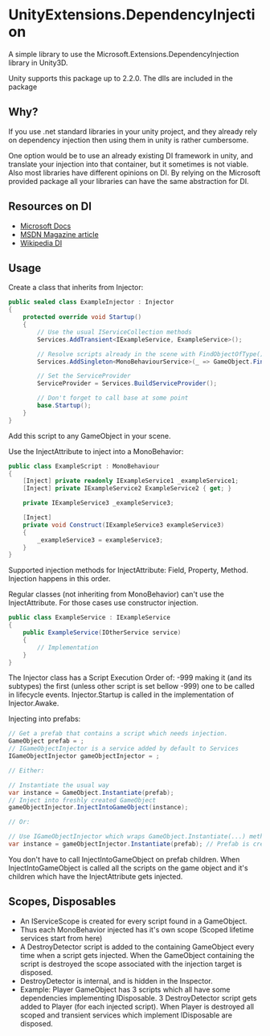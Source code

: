 # UnityExtensions.DependencyInjection

A simple library to use the Microsoft.Extensions.DependencyInjection library in Unity3D.

Unity supports this package up to 2.2.0. The dlls are included in the package

## Why?

If you use .net standard libraries in your unity project, and they already rely on dependency injection then using them in unity is rather cumbersome.

One option would be to use an already existing DI framework in unity, and translate your injection into that container, but it sometimes is not viable. Also most libraries have different opinions on DI. By relying on the Microsoft provided package all your libraries can have the same abstraction for DI.

## Resources on DI

 - [Microsoft Docs](https://docs.microsoft.com/en-us/aspnet/core/fundamentals/dependency-injection?view=aspnetcore-2.2)
 - [MSDN Magazine article](https://docs.microsoft.com/en-us/archive/msdn-magazine/2016/june/essential-net-dependency-injection-with-net-core)
 - [Wikipedia DI](https://en.wikipedia.org/wiki/Dependency_injection)

## Usage

Create a class that inherits from Injector:
```c#
public sealed class ExampleInjector : Injector
{
    protected override void Startup()
    {
        // Use the usual IServiceCollection methods
        Services.AddTransient<IExampleService, ExampleService>();

        // Resolve scripts already in the scene with FindObjectOfType()
        Services.AddSingleton<MonoBehaviourService>(_ => GameObject.FindObjectOfType<MonoBehaviourService>());

        // Set the ServiceProvider
        ServiceProvider = Services.BuildServiceProvider();

        // Don't forget to call base at some point
        base.Startup();
    }
}
```

Add this script to any GameObject in your scene.

Use the InjectAttribute to inject into a MonoBehavior:

```c#
public class ExampleScript : MonoBehaviour
{
    [Inject] private readonly IExampleService1 _exampleService1;
    [Inject] private IExampleService2 ExampleService2 { get; }

    private IExampleService3 _exampleService3;

    [Inject]
    private void Construct(IExampleService3 exampleService3)
    {
        _exampleService3 = exampleService3;
    }
}
```

Supported injection methods for InjectAttribute: Field, Property, Method. Injection happens in this order.

Regular classes (not inheriting from MonoBehavior) can't use the InjectAttribute. For those cases use constructor injection.

```c#
public class ExampleService : IExampleService
{
    public ExampleService(IOtherService service)
    {
        // Implementation
    }
}
```

The Injector class has a Script Execution Order of: -999 making it (and its subtypes) the first (unless other script is set bellow -999) one to be called in lifecycle events. Injector.Startup is called in the implementation of Injector.Awake.

Injecting into prefabs:
```c#
// Get a prefab that contains a script which needs injection.
GameObject prefab = ;
// IGameObjectInjector is a service added by default to Services
IGameObjectInjector gameObjectInjector = ;

// Either:

// Instantiate the usual way
var instance = GameObject.Instantiate(prefab);
// Inject into freshly created GameObject
gameObjectInjector.InjectIntoGameObject(instance);

// Or:

// Use IGameObjectInjector which wraps GameObject.Instantiate(...) methods
var instance = gameObjectInjector.Instantiate(prefab); // Prefab is created and injected
```
You don't have to call InjectIntoGameObject on prefab children. When InjectIntoGameObject is called all the scripts on the game object and it's children which have the InjectAttribute gets injected.


## Scopes, Disposables

 - An IServiceScope is created for every script found in a GameObject.
 - Thus each MonoBehavior injected has it's own scope (Scoped lifetime services start from here)
 - A DestroyDetector script is added to the containing GameObject every time when a script gets injected. When the GameObject containing the script is destroyed the scope associated with the injection target is disposed.
 - DestroyDetector is internal, and is hidden in the Inspector.
 - Example: Player GameObject has 3 scripts which all have some dependencies implementing IDisposable. 3 DestroyDetector script gets added to Player (for each injected script). When Player is destroyed all scoped and transient services which implement IDisposable are disposed.